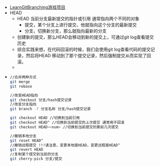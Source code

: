 - [LearnGitBranching游戏项目](https://github.com/pcottle/learnGitBranching)
- HEAD
	- HEAD 当前分支最新提交的指针或引用
	  通常指向两个不同的对象
		- 提交，某个分支上进行提交，他就指向这个分支的最新提交
		- 分支，切换新分支，那么就指向最新的分支
	- 创建新的提交，那么HEAD会移动到新的提交上，可通过git log查看提交历史
	- 综合实践来想，在代码回滚的时候，我们会使用git log查看代码的提交记录，然后将HEAD 移动到了那个提交记录，然后强制提交从而实现了回滚。
	-
- ```bash
  //合并两种方式
  git merge 
  git rebase
  
  //改变HEAD指向
  git checkout 分支/hash提交记录
  //改变分支指向
  git branch -f 分支名称 分支/hash提交记录
  
  git checkout HEAD //切换到当前引用
  git checkout HEAD^ //切换到当前提交的上次提交 通常用于回滚
  git checkout HEAD~<num> //切换到当前提交的第前几次提交
  
  //撤销本地分支
  git reset HEAD^
  //撤销远程提交 !!!请注意，变更本地是HEAD，变更远程是HEAD^
  git revert HEAD
  //复制某个提交到当前的分支
  git cherry-pick 分支/提交 
  
  ```